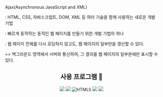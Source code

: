 <!--

**zziyeon/zziyeon** is a ✨ _special_ ✨ repository because its `README.md` (this file) appears on your GitHub profile.



Here are some ideas to get you started:



- 🔭 I’m currently working on ...

- 👯 I’m looking to collaborate on ...

- 💬 Ask me about ...

- 📫 How to reach me: ...

- 😄 Pronouns: ...

- ⚡ Fun fact: ...

-->
<div>
Ajax(Asynchronous JavaScript and XML)


: HTML, CSS, 자바스크립트, DOM, XML 등 여러 기술을 함께 사용하는 새로운 개발 기법


: 빠르게 동작하는 동적인 웹 페이지를 만들기 위한 개발 기법의 하나


: 웹 페이지 전체를 다시 로딩하지 않고도, 웹 페이지의 일부만을 갱신할 수 있다.


=> 백그라운드 영역에서 서버와 통신하여, 그 결과를 웹 페이지의 일부분에만 표시할 수 있다.

</div>



<!--<h4 align="center">:hammer:Techs that I've used at least one:hammer:</h4>-->

<div align=center>

## 사용 프로그램 :hammer:

<img src="https://img.shields.io/badge/Postman-FF6C37?style=flat&logo=Postman&logoColor=white"> <img src="https://img.shields.io/badge/IntelliJ IDEA-000000?style=flat&logo=IntelliJ IDEA&logoColor=white"> <img alt="HTML5" src ="https://img.shields.io/badge/HTML5-E34F26.svg?&style=flat&logo=HTML5&logoColor=white"/> <img src="https://img.shields.io/badge/CSS3-1572B6?style=flat&logo=css3&logoColor=white"/> <img src="https://img.shields.io/badge/JavaScript-F7DF1E?style=flat&logo=JavaScript&logoColor=white">

<!--
<img src="https://img.shields.io/badge/C-A8B9CC?style=flat&logo=C&logoColor=white"> <img src="https://img.shields.io/badge/Visual Studio-5C2D91?style=flat&logo=Visual Studio&logoColor=white"> <img src="https://img.shields.io/badge/eclipse IDE-525C86?style=flat&logo=Eclipse IDE&logoColor=white"> <img src="https://img.shields.io/badge/JavaScript-F7DF1E?style=flat&logo=JavaScript&logoColor=white">
 <img src="https://img.shields.io/badge/Visual Studio Code-007ACC?style=flat&logo=Visual Studio Code&logoColor=white">  > <img src="https://img.shields.io/badge/mysql-4479A1?style=flat&logo=mysql&logoColor=white"> <img src="https://img.shields.io/badge/React-white?style=flat&logo=React&logoColor=61DAFB"/> <img src="https://img.shields.io/badge/Node.js-339933?style=flat&logo=Node.js&logoColor=61DAFB"/> <img src="https://img.shields.io/badge/Expo-000020?style=flat&logo=Expo&logoColor=white">
-->

</div>
